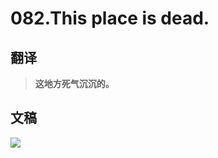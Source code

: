 # 082.This place is dead.

## 翻译

> **这地方死气沉沉的。**

## 文稿

![](https://cdn.jsdelivr.net/gh/imtianx/speaking180/img/082.jpg)

